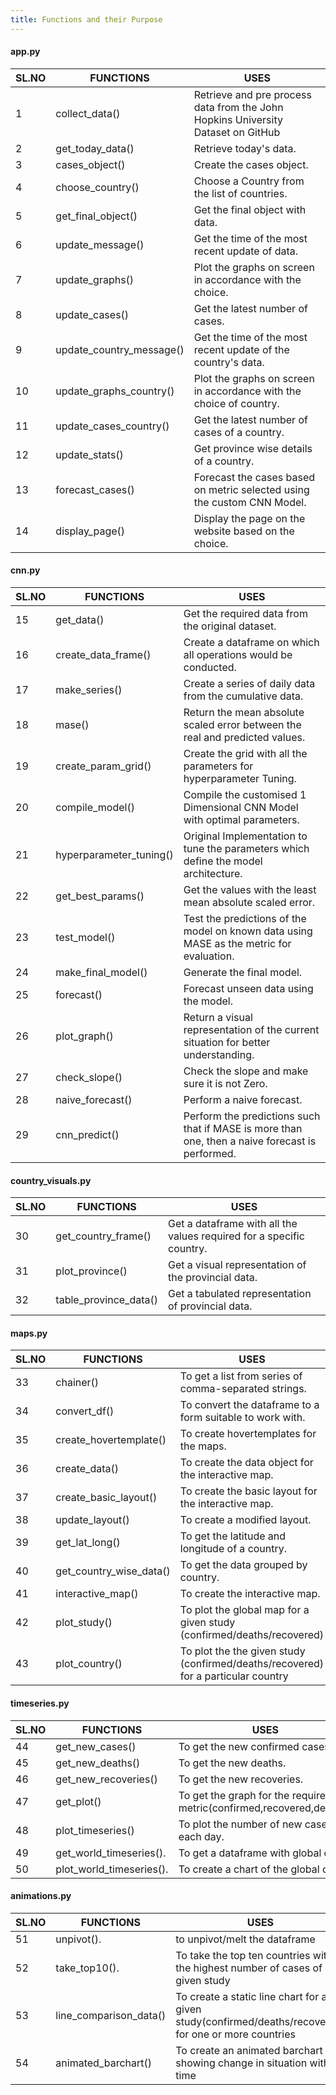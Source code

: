 ```yaml
---
title: Functions and their Purpose
---
```


#### app.py
| SL.NO | FUNCTIONS | USES |
| --- | --- | --- |
| 1   | collect_data() | Retrieve and pre process data from the John Hopkins University Dataset on GitHub |
| 2   | get\_today\_data() | Retrieve today's data. |
| 3   | cases_object() | Create the cases object. |
| 4   | choose_country() | Choose a Country from the list of countries. |
| 5   | get\_final\_object() | Get the final object with data. |
| 6   | update_message() | Get the time of the most recent update of data. |
| 7   | update_graphs() | Plot the graphs on screen in accordance with the choice. |
| 8   | update_cases() | Get the latest number of cases. |
| 9   | update\_country\_message() | Get the time of the most recent update of the country's data. |
| 10  | update\_graphs\_country() | Plot the graphs on screen in accordance with the choice of country. |
| 11  | update\_cases\_country() | Get the latest number of cases of a country. |
| 12  | update_stats() | Get province wise details of a country. |
| 13  | forecast_cases() | Forecast the cases based on metric selected using the custom CNN Model. |
| 14  | display_page() | Display the page on the website based on the choice. |


#### cnn.py
| SL.NO | FUNCTIONS | USES |
| --- | --- | --- |
| 15  | get_data() | Get the required data from the original dataset. |
| 16  | create\_data\_frame() | Create a dataframe on which all operations would be conducted. |
| 17  | make_series() | Create a series of daily data from the cumulative data. |
| 18  | mase() | Return the mean absolute scaled error between the real and predicted values. |
| 19  | create\_param\_grid() | Create the grid with all the parameters for hyperparameter Tuning. |
| 20  | compile_model() | Compile the customised 1 Dimensional CNN Model with optimal parameters. |
| 21  | hyperparameter_tuning() | Original Implementation to tune the parameters which define the model architecture. |
| 22  | get\_best\_params() | Get the values with the least mean absolute scaled error. |
| 23  | test_model() | Test the predictions of the model on known data using MASE as the metric for evaluation. |
| 24  | make\_final\_model() | Generate the final model. |
| 25  | forecast() | Forecast unseen data using the model. |
| 26  | plot_graph() | Return a visual representation of the current situation for better understanding. |
| 27  | check_slope() | Check the slope and make sure it is not Zero. |
| 28  | naive_forecast() | Perform a naive forecast. |
| 29  | cnn_predict() | Perform the predictions such that if MASE is more than one, then a naive forecast is performed. |


#### country_visuals.py
| SL.NO | FUNCTIONS | USES |
| --- | --- | --- |
| 30  | get\_country\_frame() |  Get a dataframe with all the values required for a specific country.  |
| 31  | plot_province() | Get a visual representation of the provincial data. |
| 32  | table\_province\_data() | Get a tabulated representation of provincial data. |


#### maps.py
| SL.NO | FUNCTIONS | USES |
| --- | --- | --- |
| 33  | chainer() | To get a list from series of comma-separated strings. |
| 34  | convert_df() | To convert the dataframe to a form suitable to work with. |
| 35  | create_hovertemplate() | To create hovertemplates for the maps. |
| 36  | create_data() | To create the data object for the interactive map. |
| 37  | create\_basic\_layout() | To create the basic layout for the interactive map. |
| 38  | update_layout() | To create a modified layout. |
| 39  | get\_lat\_long() | To get the latitude and longitude of a country. |
| 40  | get\_country\_wise_data() | To get the data grouped by country. |
| 41  | interactive_map() | To create the interactive map. |
| 42  | plot_study() |  To plot the global map for a given study (confirmed/deaths/recovered)  |
| 43  | plot_country() | To plot the the given study (confirmed/deaths/recovered) for a particular country  |


#### timeseries.py
| SL.NO | FUNCTIONS | USES |
| --- | --- | --- |
| 44  | get\_new\_cases() | To get the new confirmed cases. |
| 45  | get\_new\_deaths() | To get the new deaths. |
| 46  | get\_new\_recoveries() | To get the new recoveries. |
| 47  | get_plot() | To get the graph for the required metric(confirmed,recovered,deaths). |
| 48  | plot_timeseries() | To plot the number of new cases of each day. |
| 49  | get\_world\_timeseries(). | To get a dataframe with global data |
| 50  | plot\_world\_timeseries(). | To create a chart of the global data |


#### animations.py
| SL.NO | FUNCTIONS | USES |
| --- | --- | --- |
| 51  | unpivot(). | to unpivot/melt the dataframe |
| 52  | take_top10(). |  To take the top ten countries with the highest number of cases of given study  |
| 53  | line\_comparison\_data() |  To create a static line chart for a given study(confirmed/deaths/recovered) for one or more countries|
| 54 | animated_barchart() | To create an animated barchart showing change in situation with time |